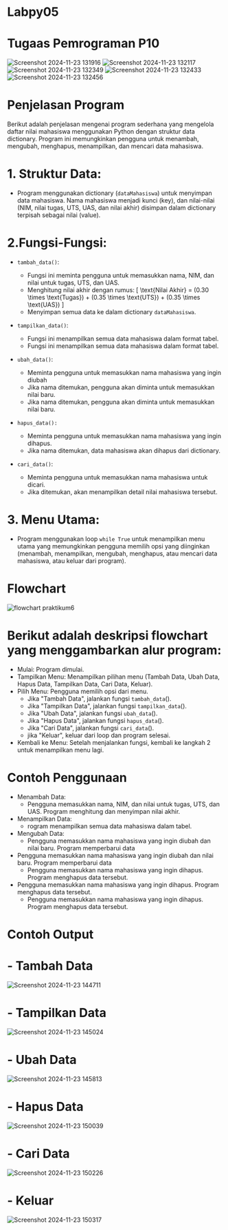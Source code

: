 # Labpy05
# Tugaas Pemrograman P10

![Screenshot 2024-11-23 131916](https://github.com/user-attachments/assets/ba5e0edf-bf9a-472d-8e65-be69a11fa289)
![Screenshot 2024-11-23 132117](https://github.com/user-attachments/assets/ecc6b668-30d1-4db6-b275-7597c358e08c)
![Screenshot 2024-11-23 132349](https://github.com/user-attachments/assets/0c944637-a5cc-4f48-ac2b-446f1f3a1a37)
![Screenshot 2024-11-23 132433](https://github.com/user-attachments/assets/2c10296c-64bb-426c-9af1-e1646b89a42d)
![Screenshot 2024-11-23 132456](https://github.com/user-attachments/assets/db5585e8-5cad-4319-81cc-213ca91cd1d8)

# Penjelasan Program
Berikut adalah penjelasan mengenai program sederhana yang mengelola daftar nilai mahasiswa menggunakan Python dengan struktur data dictionary. Program ini memungkinkan pengguna untuk menambah, mengubah, menghapus, menampilkan, dan mencari data mahasiswa.

# 1. Struktur Data:
 - Program menggunakan dictionary (`dataMahasiswa`) untuk menyimpan data mahasiswa. Nama mahasiswa menjadi kunci (key), dan nilai-nilai (NIM, nilai tugas, UTS, UAS, dan nilai 
   akhir) disimpan dalam dictionary terpisah sebagai nilai (value).
   
# 2.Fungsi-Fungsi:
 - `tambah_data()`:
   - Fungsi ini meminta pengguna untuk memasukkan nama, NIM, dan nilai untuk tugas, UTS, dan UAS.
   - Menghitung nilai akhir dengan rumus: [ \text{Nilai Akhir} = (0.30 \times \text{Tugas}) + (0.35 \times \text{UTS}) + (0.35 \times \text{UAS}) ]
   - Menyimpan semua data ke dalam dictionary `dataMahasiswa`.

 - `tampilkan_data()`:
   - Fungsi ini menampilkan semua data mahasiswa dalam format tabel.
   - Fungsi ini menampilkan semua data mahasiswa dalam format tabel.

 - `ubah_data()`:
   - Meminta pengguna untuk memasukkan nama mahasiswa yang ingin diubah
   - Jika nama ditemukan, pengguna akan diminta untuk memasukkan nilai baru.
   - Jika nama ditemukan, pengguna akan diminta untuk memasukkan nilai baru.
     
 - `hapus_data():`
   - Meminta pengguna untuk memasukkan nama mahasiswa yang ingin dihapus.
   - Jika nama ditemukan, data mahasiswa akan dihapus dari dictionary.
  
 - `cari_data()`:
   - Meminta pengguna untuk memasukkan nama mahasiswa untuk dicari.
   - Jika ditemukan, akan menampilkan detail nilai mahasiswa tersebut.

# 3. Menu Utama:
 - Program menggunakan loop `while True` untuk menampilkan menu utama yang memungkinkan pengguna memilih opsi yang diinginkan (menambah, menampilkan, mengubah, menghapus, 
   atau mencari data mahasiswa, atau keluar dari program).

# Flowchart 
![flowchart praktikum6](https://github.com/user-attachments/assets/a470ac9f-d731-4795-b88e-ec64e505b35d)

# Berikut adalah deskripsi flowchart yang menggambarkan alur program:
 - Mulai: Program dimulai.
 - Tampilkan Menu: Menampilkan pilihan menu (Tambah Data, Ubah Data, Hapus Data, Tampilkan Data, Cari Data, Keluar).
 - Pilih Menu: Pengguna memilih opsi dari menu.
   - Jika "Tambah Data", jalankan fungsi `tambah_data`().
   - Jika "Tampilkan Data", jalankan fungsi `tampilkan_data`().
   - Jika "Ubah Data", jalankan fungsi `ubah_data`().
   - Jika "Hapus Data", jalankan fungsi `hapus_data`().
   - Jika "Cari Data", jalankan fungsi `cari_data`().
   - jika "Keluar", keluar dari loop dan program selesai.
 - Kembali ke Menu: Setelah menjalankan fungsi, kembali ke langkah 2 untuk menampilkan menu lagi.

# Contoh Penggunaan
 - Menambah Data:
    - Pengguna memasukkan nama, NIM, dan nilai untuk tugas, UTS, dan UAS. Program menghitung dan menyimpan nilai akhir.
 - Menampilkan Data:
    - rogram menampilkan semua data mahasiswa dalam tabel.
 - Mengubah Data:
    - Pengguna memasukkan nama mahasiswa yang ingin diubah dan nilai baru. Program memperbarui data
 - Pengguna memasukkan nama mahasiswa yang ingin diubah dan nilai baru. Program memperbarui data
    - Pengguna memasukkan nama mahasiswa yang ingin dihapus. Program menghapus data tersebut.
 - Pengguna memasukkan nama mahasiswa yang ingin dihapus. Program menghapus data tersebut.
    - Pengguna memasukkan nama mahasiswa yang ingin dihapus. Program menghapus data tersebut.

# Contoh Output

#  - Tambah Data
    
![Screenshot 2024-11-23 144711](https://github.com/user-attachments/assets/9d7ccd24-e410-482f-8538-cea3aa989fe1)

#  - Tampilkan Data
    
![Screenshot 2024-11-23 145024](https://github.com/user-attachments/assets/efb81301-45ed-4854-b645-7f1b3c422c9b)

#  - Ubah Data
    
![Screenshot 2024-11-23 145813](https://github.com/user-attachments/assets/c92ba354-65cc-44a3-b56c-8d597173cb92)

#  - Hapus Data
    
![Screenshot 2024-11-23 150039](https://github.com/user-attachments/assets/31c113c0-3b0e-4bfd-ac23-d10a6b98f356)

# - Cari Data

![Screenshot 2024-11-23 150226](https://github.com/user-attachments/assets/44065cd5-f76e-4a93-8d32-b72a49983ad4)

# - Keluar
   
![Screenshot 2024-11-23 150317](https://github.com/user-attachments/assets/4ace6ddf-a228-4ea4-ae52-33a6711aa03b)
